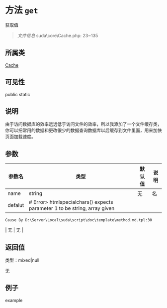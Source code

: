 # 方法 `get`

获取值

> *文件信息* suda\core\Cache.php: 23~135

## 所属类 

[Cache](../Cache.md)

## 可见性

 public static

## 说明

由于访问数据库的效率远远低于访问文件的效率，所以我添加了一个文件缓存类，
你可以把常用的数据和更改很少的数据查询数据库以后缓存到文件里面，用来加快页面加载速度。


## 参数


| 参数名 | 类型 | 默认值 | 说明 |
|--------|-----|-------|-------|
| name |  string | 无 |  名 |
| defalut |  # Error> htmlspecialchars() expects parameter 1 to be string, array given
	Cause By D:\Server\Local\suda\script\doc\template\method.md.tpl:30
 | 无 | 无 |



## 返回值

类型：mixed|null

无



## 例子

example